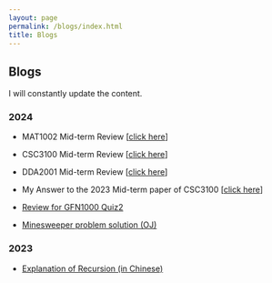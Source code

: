 ```yaml
---
layout: page
permalink: /blogs/index.html
title: Blogs
---
```


## Blogs

I will constantly update the content.

### 2024

- MAT1002 Mid-term Review [[click here](https://baichengdanny.github.io/blogs/1002MidReview.pdf)]

- CSC3100 Mid-term Review [[click here](https://baichengdanny.github.io/blogs/3100MidReview.pdf)]

- DDA2001 Mid-term Review [[click here](https://baichengdanny.github.io/blogs/DDA2001mid.pdf)]

- My Answer to the 2023 Mid-term paper of CSC3100 [[click here](https://baichengdanny.github.io/blogs/AnswerCSC3100.pdf)]

- [Review for GFN1000 Quiz2](https://baichengdanny.github.io/blogs/GFNQuizReview/)

- [Minesweeper problem solution (OJ)](https://baichengdanny.github.io/blogs/Minesweeper/)

### 2023

- [Explanation of Recursion (in Chinese)](https://baichengdanny.github.io/blogs/Recursion/)

<br>
